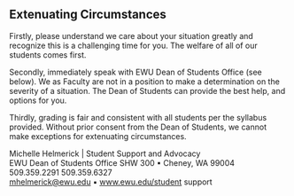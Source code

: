 ## Extenuating Circumstances
Firstly, please understand we care about your situation greatly and recognize this is a challenging time for you. The welfare of all of our students comes first. 

Secondly, immediately speak with EWU Dean of Students Office (see below). We as Faculty are not in a position to make a determination on the severity of a situation. The Dean of Students can provide the best help, and options for you.  

Thirdly, grading is fair and consistent with all students per the syllabus provided. Without prior consent from the Dean of Students, we cannot make exceptions for extenuating circumstances.

Michelle Helmerick | Student Support and Advocacy  
EWU Dean of Students Office 
SHW 300 ▪ Cheney, WA 99004  
509.359.2291 
509.359.6327  
mhelmerick@ewu.edu ▪ www.ewu.edu/student support 